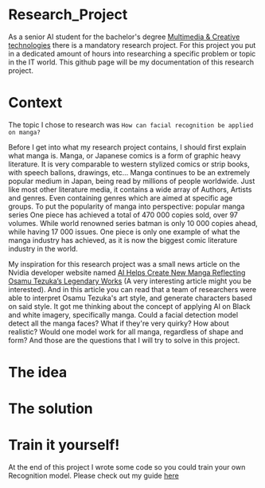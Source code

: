 # Research_Project
As a senior AI student for the bachelor's degree [Multimedia & Creative technologies](https://mct.be/) there is a mandatory research project. For this project you put in a dedicated amount of hours into researching a specific problem or topic in the IT world. This github page will be my documentation of this research project.

# Context
The topic I chose to research was `How can facial recognition be applied on manga?`

Before I get into what my research project contains, I should first explain what manga is. Manga, or Japanese comics is a form of graphic heavy literature. It is very comparable to western stylized comics or strip books, with speech ballons, drawings, etc... Manga continues to be an extremely popular medium in Japan, being read by millions of people worldwide. Just like most other literature media, it contains a wide array of Authors, Artists and genres. Even containing genres which are aimed at specific age groups. To put the popularity of manga into perspective: popular manga series One piece has achieved a total of 470 000 copies sold, over 97 volumes. While world renowned series batman is only 10 000 copies ahead, while having 17 000 issues. One piece is only one example of what the manga industry has achieved, as it is now the biggest comic literature industry in the world.

My inspiration for this research project was a small news article on the Nvidia developer website named [AI Helps Create New Manga Reflecting Osamu Tezuka’s Legendary Works](https://news.developer.nvidia.com/osamu-tezuka-ai-supporterd-manga/) (A very interesting article might you be interested). And in this article you can read that a team of researchers were able to interpret Osamu Tezuka's art style, and generate characters based on said style. It got me thinking about the concept of applying AI on Black and white imagery, specifically manga. Could a facial detection model detect all the manga faces? What if they're very quirky? How about realistic? Would one model work for all manga, regardless of shape and form? And those are the questions that I will try to solve in this project. 
# The idea

# The solution

# Train it yourself!
At the end of this project I wrote some code so you could train your own Recognition model. Please check out my guide [here](https://github.com/DeBakkerLuka/Facial_Recognition_And_Detection_Manga)
